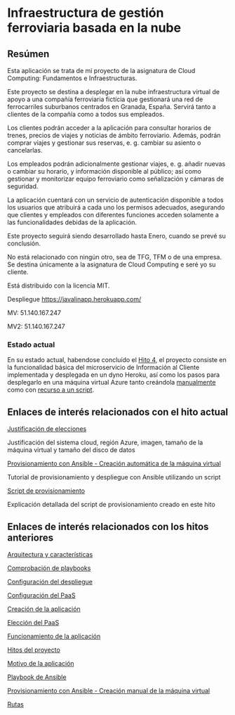 # Infraestructura de gestión ferroviaria basada en la nube

## Resúmen

Esta aplicación se trata de mi proyecto de la asignatura de Cloud Computing: Fundamentos e Infraestructuras.

Este proyecto se destina a desplegar en la nube infraestructura virtual de apoyo a una compañía ferroviaria fictícia que gestionará una red de ferrocarriles suburbanos centrados en Granada, España. Servirá tanto a clientes de la compañía como a todos sus empleados.

Los clientes podrán acceder a la aplicación para consultar horarios de trenes, precios de viajes y noticias de ámbito ferroviario. Además, podrán comprar viajes y gestionar sus reservas, e. g. cambiar su asiento o cancelarlas.

Los empleados podrán adicionalmente gestionar viajes, e. g. añadir nuevas o cambiar su horario, y información disponible al público; así como gestionar y monitorizar equipo ferroviario como señalización y cámaras de seguridad.

La aplicación cuentará con un servicio de autenticación disponible a todos los usuarios que atribuirá a cada uno los permisos adecuados, asegurando que clientes y empleados con diferentes funciones acceden solamente a las funcionalidades debidas de la aplicación.

Este proyecto seguirá siendo desarrollado hasta Enero, cuando se prevé su conclusión.

No está relacionado con ningún otro, sea de TFG, TFM o de una empresa. Se destina únicamente a la asignatura de Cloud Computing e seré yo su cliente.

Está distribuido con la licencia MIT.

Despliegue https://javalinapp.herokuapp.com/

MV: 51.140.167.247

MV2: 51.140.167.247

### Estado actual

En su estado actual, habendose concluído el [Hito 4](https://github.com/migueldgoncalves/CCproj_1819/milestone/4), el proyecto consiste en la funcionalidad básica del microservicio de Información al Cliente implementada y desplegada en un dyno Heroku, así como los pasos para desplegarlo en una máquina virtual Azure tanto creándola [manualmente](https://github.com/migueldgoncalves/CCproj_1819/blob/master/docs/provisionamiento_manual.md) como con [recurso a un script](https://github.com/migueldgoncalves/CCproj_1819/blob/master/docs/provisionamiento_auto.md).

## Enlaces de interés relacionados con el hito actual

[Justificación de elecciones](https://github.com/migueldgoncalves/CCproj_1819/blob/master/docs/justificacion_hito4.md)

Justificación del sistema cloud, región Azure, imagen, tamaño de la máquina virtual y tamaño del disco de datos

[Provisionamiento con Ansible - Creación automática de la máquina virtual](https://github.com/migueldgoncalves/CCproj_1819/blob/master/docs/provisionamiento_auto.md)

Tutorial de provisionamiento y despliegue con Ansible utilizando un script

[Script de provisionamiento](https://github.com/migueldgoncalves/CCproj_1819/blob/master/docs/script_azure_cli.md)

Explicación detallada del script de provisionamiento creado en este hito

## Enlaces de interés relacionados con los hitos anteriores

[Arquitectura y características](https://github.com/migueldgoncalves/CCproj_1819/blob/master/docs/arquitectura.md)

[Comprobación de playbooks](https://github.com/migueldgoncalves/CCproj_1819/blob/master/docs/comprobacion.md)

[Configuración del despliegue](https://github.com/migueldgoncalves/CCproj_1819/blob/master/docs/despliegue_PaaS.md)

[Configuración del PaaS](https://github.com/migueldgoncalves/CCproj_1819/blob/master/docs/PaaS_configuracion.md)

[Creación de la aplicación](https://github.com/migueldgoncalves/CCproj_1819/blob/master/docs/creacion_aplicacion.md)

[Elección del PaaS](https://github.com/migueldgoncalves/CCproj_1819/blob/master/docs/PaaS_eleccion.md)

[Funcionamiento de la aplicación](https://github.com/migueldgoncalves/CCproj_1819/blob/master/docs/funcionamiento.md)

[Hitos del proyecto](https://github.com/migueldgoncalves/CCproj_1819/blob/master/docs/hitos.md)

[Motivo de la aplicación](https://github.com/migueldgoncalves/CCproj_1819/blob/master/docs/motivo.md)

[Playbook de Ansible](https://github.com/migueldgoncalves/CCproj_1819/blob/master/docs/playbook.md)

[Provisionamiento con Ansible - Creación manual de la máquina virtual](https://github.com/migueldgoncalves/CCproj_1819/blob/master/docs/provisionamiento_manual.md)

[Rutas](https://github.com/migueldgoncalves/CCproj_1819/blob/master/docs/rutas.md)
